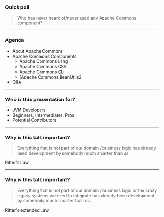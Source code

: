 ### Quick poll

> Who has never heard of/never used any Apache Commons component?

---

### Agenda
- About Apache Commons
- Apache Commons Components
  - Apache Commons Lang
  - Apache Commons CSV
  - Apache Commons CLI
  - (Apache Commons BeanUtils2)
- Q&A

---

### Who is this presentation for?
- JVM Developers
- Beginners, Intermediates, Pros
- Potential Contributors

---

### Why is this talk important?

> Everything that is not part of our domain / business logic has already been development by somebody much smarter than us.

Ritter's Law


---

### Why is this talk important?

> Everything that is not part of our domain / business logic or the crazy legacy systems we need to integrate has already been development by somebody much smarter than us.

Ritter's extended Law
